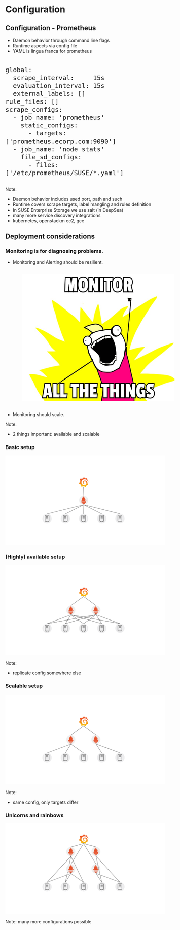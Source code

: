 <!-- .slide: data-state="section-break-2" id="section-config" data-timing="10s" -->
# Configuration


<!-- .slide: data-state="normal" id="config-intro" data-timing="60s" -->
## Configuration - Prometheus

* Daemon behavior through command line flags
* Runtime aspects via config file
* YAML is lingua franca for prometheus

<pre>
<code class="yaml hljs" style="font-size:20px; line-height: 25px;">
global:
  scrape_interval:     15s
  evaluation_interval: 15s
  external_labels: []
rule_files: []
scrape_configs:
  - job_name: 'prometheus'
    static_configs:
      - targets: ['prometheus.ecorp.com:9090']
  - job_name: 'node stats'
    file_sd_configs:
      - files: ['/etc/prometheus/SUSE/*.yaml']
</code>
</pre>

Note:
* Daemon behavior includes used port, path and such
* Runtime covers scrape targets, label mangling and rules definition
* In SUSE Enterprise Storage we use salt (in DeepSea)
* many more service discovery integrations
* kubernetes, openstackm ec2, gce


<!-- .slide: data-state="normal" id="config-deployment" data-timing="60s" -->
## Deployment considerations
<h3>Monitoring is for diagnosing problems.</h3>

<ul>
<li>
Monitoring and Alerting should be resilient.
</li>
<img class="fragment" src="images/monitor-all-the-things.jpg" style="height:
400px; margin: 30px;" />
<li class="fragment">
Monitoring should scale.
</li>
</ul>

Note:
* 2 things important: available and scalable

<!-- .slide: data-state="normal" id="config-setups" data-timing="60s" -->
### Basic setup
<img class="full-screen" src="images/basic_cluster.svg" />


<!-- .slide: data-state="normal" id="config-setups" data-timing="60s" -->
### (Highly) available setup
<img class="full-screen" src="images/ha_cluster.svg" />

Note:
* replicate config somewhere else


<!-- .slide: data-state="normal" id="config-setups" data-timing="60s" -->
### Scalable setup
<img class="full-screen" src="images/scale_cluster.svg" />

Note:
* same config, only targets differ


<!-- .slide: data-state="normal" id="config-setups" data-timing="60s" -->
### Unicorns and rainbows
<img class="full-screen" src="images/scale_ha_cluster.svg" />

Note:
many more configurations possible
